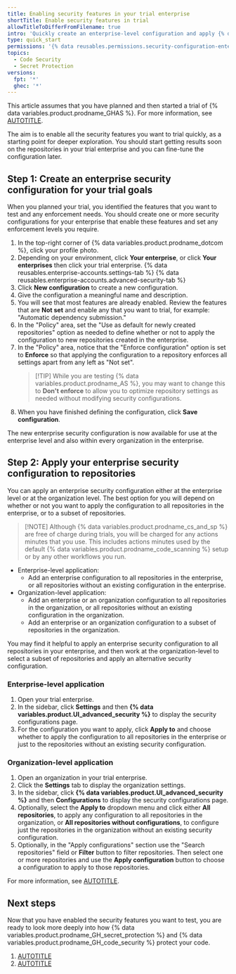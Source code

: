 ```yaml
---
title: Enabling security features in your trial enterprise
shortTitle: Enable security features in trial
allowTitleToDifferFromFilename: true
intro: 'Quickly create an enterprise-level configuration and apply {% data variables.product.prodname_cs_and_sp %} features across all repositories in your trial enterprise.'
type: quick_start
permissions: '{% data reusables.permissions.security-configuration-enterprise-enable %}'
topics:
  - Code Security
  - Secret Protection
versions:
  fpt: '*'
  ghec: '*'
---
```


This article assumes that you have planned and then started a trial of {% data variables.product.prodname_GHAS %}. For more information, see [AUTOTITLE](/code-security/trialing-github-advanced-security/planning-a-trial-of-ghas).

The aim is to enable all the security features you want to trial quickly, as a starting point for deeper exploration. You should start getting results soon on the repositories in your trial enterprise and you can fine-tune the configuration later.

## Step 1: Create an enterprise security configuration for your trial goals

When you planned your trial, you identified the features that you want to test and any enforcement needs. You should create one or more security configurations for your enterprise that enable these features and set any enforcement levels you require.

1. In the top-right corner of {% data variables.product.prodname_dotcom %}, click your profile photo.
1. Depending on your environment, click **Your enterprise**, or click **Your enterprises** then click your trial enterprise.
{% data reusables.enterprise-accounts.settings-tab %}
{% data reusables.enterprise-accounts.advanced-security-tab %}
1. Click **New configuration** to create a new configuration.
1. Give the configuration a meaningful name and description.
1. You will see that most features are already enabled. Review the features that are **Not set** and enable any that you want to trial, for example: "Automatic dependency submission."
1. In the "Policy" area, set the "Use as default for newly created repositories" option as needed to define whether or not to apply the configuration to new repositories created in the enterprise.
1. In the "Policy" area, notice that the "Enforce configuration" option is set to **Enforce** so that applying the configuration to a repository enforces all settings apart from any left as "Not set".
   > [!TIP] While you are testing {% data variables.product.prodname_AS %}, you may want to change this to **Don't enforce** to allow you to optimize repository settings as needed without modifying security configurations.
1. When you have finished defining the configuration, click **Save configuration**.

The new enterprise security configuration is now available for use at the enterprise level and also within every organization in the enterprise.

## Step 2: Apply your enterprise security configuration to repositories

You can apply an enterprise security configuration either at the enterprise level or at the organization level. The best option for you will depend on whether or not you want to apply the configuration to all repositories in the enterprise, or to a subset of repositories.

> [!NOTE] Although {% data variables.product.prodname_cs_and_sp %} are free of charge during trials, you will be charged for any actions minutes that you use. This includes actions minutes used by the default {% data variables.product.prodname_code_scanning %} setup or by any other workflows you run.

* Enterprise-level application:
   * Add an enterprise configuration to all repositories in the enterprise, or all repositories without an existing configuration in the enterprise.
* Organization-level application:
   * Add an enterprise or an organization configuration to all repositories in the organization, or all repositories without an existing configuration in the organization.
   * Add an enterprise or an organization configuration to a subset of repositories in the organization.

You may find it helpful to apply an enterprise security configuration to all repositories in your enterprise, and then work at the organization-level to select a subset of repositories and apply an alternative security configuration.

### Enterprise-level application

1. Open your trial enterprise.
1. In the sidebar, click **Settings** and then **{% data variables.product.UI_advanced_security %}** to display the security configurations page.
1. For the configuration you want to apply, click **Apply to** and choose whether to apply the configuration to all repositories in the enterprise or just to the repositories without an existing security configuration.

### Organization-level application

1. Open an organization in your trial enterprise.
1. Click the **Settings** tab to display the organization settings.
1. In the sidebar, click **{% data variables.product.UI_advanced_security %}** and then **Configurations** to display the security configurations page.
1. Optionally, select the **Apply to** dropdown menu and click either **All repositories**, to apply any configuration to all repositories in the organization, or **All repositories without configurations**, to configure just the repositories in the organization without an existing security configuration.
1. Optionally, in the "Apply configurations" section use the "Search repositories" field or **Filter** button to filter repositories. Then select one or more repositories and use the **Apply configuration** button to choose a configuration to apply to those repositories.

For more information, see [AUTOTITLE](/code-security/securing-your-organization/enabling-security-features-in-your-organization/applying-a-custom-security-configuration).

## Next steps

Now that you have enabled the security features you want to test, you are ready to look more deeply into how {% data variables.product.prodname_GH_secret_protection %} and {% data variables.product.prodname_GH_code_security %} protect your code.

1. [AUTOTITLE](/code-security/trialing-github-advanced-security/explore-trial-secret-scanning)
1. [AUTOTITLE](/code-security/trialing-github-advanced-security/explore-trial-code-scanning)

